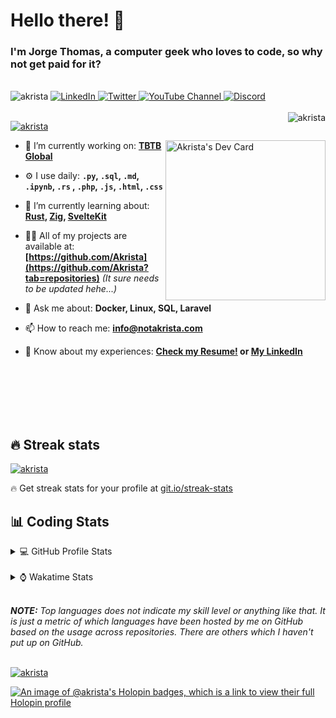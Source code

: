 # Hello there! 👋

### I'm Jorge Thomas, a computer geek who loves to code, so why not get paid for it?

</br>

<div align="left">
<img src="https://komarev.com/ghpvc/?username=akrista&label=Profile%20views&color=0e75b6&style=flat" alt="akrista" />
  <a href="https://www.linkedin.com/in/akrista/">
    <img
      src="https://img.shields.io/static/v1?logo=linkedin&style=flat&color=0072b1&label=LinkedIn&message=%E2%9B%B3"
      alt="LinkedIn"
    />
  </a>
  <a href="https://twitter.com/akristax">
    <img
      src="https://img.shields.io/badge/follow-%40akristax-1DA1F2?logo=twitter&style=flat&label=Twitter&color=0072b1&logoColor=ffffff"
      alt="Twitter"
    />
  </a>
    <a href="https://www.youtube.com/channel/UCXJa_ZGSEtalwFNbsupmjtg">
<img alt="YouTube Channel" src="https://img.shields.io/youtube/channel/subscribers/UCXJa_ZGSEtalwFNbsupmjtg?style=flat&color=0072b1&logoColor=ffffff&logo=youtube&label=Youtube">
  </a>
      <a href="https://discordapp.com/users/Akrista#1410">
<img alt="Discord" src="https://img.shields.io/discord/354241190947717120?style=flat&color=0072b1&logoColor=ffffff&logo=discord&label=Discord">
  </a>
<!--   <a href="https://www.threads.net/@notakrista"> -->
<!--     <img src="https://thread-count.vercel.app/thread-count/notakrista" alt="Akrista's Threads Account"> -->
<!-- </a> -->
  </br>
  </br>
  <a href="https://discordapp.com/users/Akrista#1410">
  <img align="right" src="https://lanyard.cnrad.dev/api/130525871277735937" alt="akrista" />
  </a>

  <p align="left">
  <a href="https://github.com/ryo-ma/github-profile-trophy">
  <img src="https://github-profile-trophy.vercel.app/?username=akrista&theme=gruvbox&no-bg=true&row=2&column=3&no-frame=true" alt="akrista" />
  </a>
  </p>

<!--   <a href="https://github.com/kittinan/spotify-github-profile" target="_blank"> -->
<!-- <img -->
<!--       width="256" -->
<!--       align="right" -->
<!--       src="https://spotify-github-profile.vercel.app/api/view?uid=21ca7hmfvx4lpeb37y7fs2vpq&cover_image=true&theme=default&show_offline=false&background_color=121212&interchange=false" -->
<!--       alt="Akrista's Spotify" -->
<!--     /> -->
<!-- </a> -->

<a href="https://app.daily.dev/akrista"><img src="https://api.daily.dev/devcards/v2/nQnOqdJn5BJngPoIsO4MP.png?type=default&r=hj6" width="256" align="right" alt="Akrista's Dev Card"/></a>

- 🔭 I’m currently working on: **[TBTB Global](https://tbtb.global/)**

- ⚙️ I use daily: **`.py`, `.sql`, `.md`, `.ipynb`, `.rs` , `.php`, `.js`, `.html`, `.css`**

- 🌱 I’m currently learning about: **[Rust](https://github.com/rust-lang/rust), [Zig](https://github.com/ziglang/zig), [SvelteKit](https://kit.svelte.dev/)**

- 👨‍💻 All of my projects are available at: **[https://github.com/Akrista](https://github.com/Akrista?tab=repositories)** _(It sure needs to be updated hehe...)_

- 💬 Ask me about: **Docker, Linux, SQL, Laravel**

- 📫 How to reach me: **info@notakrista.com**

- 📄 Know about my experiences: **[Check my Resume!](https://drive.google.com/file/d/1bDduXngJVVVsnUU1-Z36JSxIotYRIbOf/view?usp=drive_link) or [My LinkedIn](https://linkedin.com/in/akrista/)**

</br>
</br>
</br>
</br>
</br>

## 🔥 Streak stats

<a href="https://github.com/DenverCoder1/github-readme-streak-stats">
<img src="https://github-readme-streak-stats.herokuapp.com/?user=akrista&theme=gruvbox" alt="akrista" />
</a>

<p>🔥 Get streak stats for your profile at <a href="https://git.io/streak-stats">git.io/streak-stats</a></p>

## 📊 Coding Stats

<details>
<summary>💻 GitHub Profile Stats</summary>

</br>

<a href="https://github.com/anuraghazra/github-readme-stats">
<img src="https://github-readme-stats.vercel.app/api?username=akrista&show_icons=true&locale=en&theme=gruvbox" alt="Akrista's Github Stats" />
</a>

<a href="https://github.com/anuraghazra/github-readme-stats">
<img src="https://github-readme-stats.vercel.app/api/top-langs/?username=akrista&show_icons=true&locale=en&theme=gruvbox&layout=compact" alt="Most Used Languages" />
</a>

</details>

</br>

<details>
<summary>⌚ Wakatime Stats</summary>

</br>

<a href="https://github.com/anuraghazra/github-readme-stats">
<img src="https://github-readme-stats.vercel.app/api/wakatime?username=akrista&show_icons=true&locale=en&layout=compact&theme=gruvbox" alt="akrista" />
</a>

</br>

<!--START_SECTION:waka-->
![Code Time](http://img.shields.io/badge/Code%20Time-8%2C874%20hrs%206%20mins-blue)

![Lines of code](https://img.shields.io/badge/From%20Hello%20World%20I%27ve%20Written-34.3%20million%20lines%20of%20code-blue)

**🐱 My GitHub Data** 

> 📦 507.0 kB Used in GitHub's Storage 
 > 
> 🏆 150 Contributions in the Year 2025
 > 
> 💼 Opted to Hire
 > 
> 📜 110 Public Repositories 
 > 
> 🔑 37 Private Repositories 
 > 
**I'm an Early 🐤** 

```text
🌞 Morning                2096 commits        █████░░░░░░░░░░░░░░░░░░░░   19.48 % 
🌆 Daytime                3968 commits        █████████░░░░░░░░░░░░░░░░   36.87 % 
🌃 Evening                4376 commits        ██████████░░░░░░░░░░░░░░░   40.66 % 
🌙 Night                  322 commits         █░░░░░░░░░░░░░░░░░░░░░░░░   02.99 % 
```
📅 **I'm Most Productive on Monday** 

```text
Monday                   2246 commits        █████░░░░░░░░░░░░░░░░░░░░   20.87 % 
Tuesday                  1619 commits        ████░░░░░░░░░░░░░░░░░░░░░   15.04 % 
Wednesday                1827 commits        ████░░░░░░░░░░░░░░░░░░░░░   16.98 % 
Thursday                 869 commits         ██░░░░░░░░░░░░░░░░░░░░░░░   08.07 % 
Friday                   1392 commits        ███░░░░░░░░░░░░░░░░░░░░░░   12.93 % 
Saturday                 891 commits         ██░░░░░░░░░░░░░░░░░░░░░░░   08.28 % 
Sunday                   1918 commits        ████░░░░░░░░░░░░░░░░░░░░░   17.82 % 
```


📊 **This Week I Spent My Time On** 

```text
🕑︎ Time Zone: America/Caracas

💬 Programming Languages: 
Other                    131 hrs 42 mins     █████████████████████░░░░   85.93 % 
SQL                      12 hrs 35 mins      ██░░░░░░░░░░░░░░░░░░░░░░░   08.22 % 
Git Config               3 hrs 25 mins       █░░░░░░░░░░░░░░░░░░░░░░░░   02.23 % 
conf                     2 hrs 35 mins       ░░░░░░░░░░░░░░░░░░░░░░░░░   01.69 % 
JSON                     2 hrs 2 mins        ░░░░░░░░░░░░░░░░░░░░░░░░░   01.33 % 

🔥 Editors: 
Google Calendar          119 hrs 54 mins     ████████████████████░░░░░   78.23 % 
Cursor                   21 hrs 26 mins      ███░░░░░░░░░░░░░░░░░░░░░░   13.99 % 
Excel                    6 hrs 39 mins       █░░░░░░░░░░░░░░░░░░░░░░░░   04.34 % 
Neovim                   2 hrs 57 mins       ░░░░░░░░░░░░░░░░░░░░░░░░░   01.93 % 
Word                     2 hrs 18 mins       ░░░░░░░░░░░░░░░░░░░░░░░░░   01.50 % 

💻 Operating System: 
Unknown OS               119 hrs 54 mins     ████████████████████░░░░░   78.23 % 
Windows                  24 hrs 51 mins      ████░░░░░░░░░░░░░░░░░░░░░   16.21 % 
Linux                    8 hrs 30 mins       █░░░░░░░░░░░░░░░░░░░░░░░░   05.55 % 
```

**I Mostly Code in PHP** 

```text
PHP                      14 repos            █████░░░░░░░░░░░░░░░░░░░░   19.72 % 
TypeScript               3 repos             █░░░░░░░░░░░░░░░░░░░░░░░░   04.23 % 
Astro                    3 repos             █░░░░░░░░░░░░░░░░░░░░░░░░   04.23 % 
Blade                    3 repos             █░░░░░░░░░░░░░░░░░░░░░░░░   04.23 % 
Rust                     3 repos             █░░░░░░░░░░░░░░░░░░░░░░░░   04.23 % 
```




 Last Updated on 22/09/2025 00:35:47 UTC
<!--END_SECTION:waka-->

**These Readme stats are generated using github action [awesome-readme-stats](https://github.com/anmol098/waka-readme-stats)**

</details>

</br>

_**NOTE:** Top languages does not indicate my skill level or anything like that. It is just a metric of which languages have been hosted by me on GitHub based on the usage across repositories. There are others which I haven't put up on GitHub._

</br>

<a href="https://github.com/ashutosh00710/github-readme-activity-graph">
<img src="https://github-readme-activity-graph.vercel.app/graph?username=Akrista&theme=gruvbox" alt="akrista" />
</a>

</br>

[![An image of @akrista's Holopin badges, which is a link to view their full Holopin profile](https://holopin.me/akrista)](https://holopin.io/@akrista)
